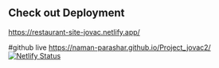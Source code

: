 ## Check out Deployment
https://restaurant-site-jovac.netlify.app/

#github live
https://naman-parashar.github.io/Project_jovac2/
[![Netlify Status](https://api.netlify.com/api/v1/badges/1d0158e8-b962-43ae-8056-d5d7184a73a6/deploy-status)](https://app.netlify.com/sites/statuesque-lamington-136325/deploys)